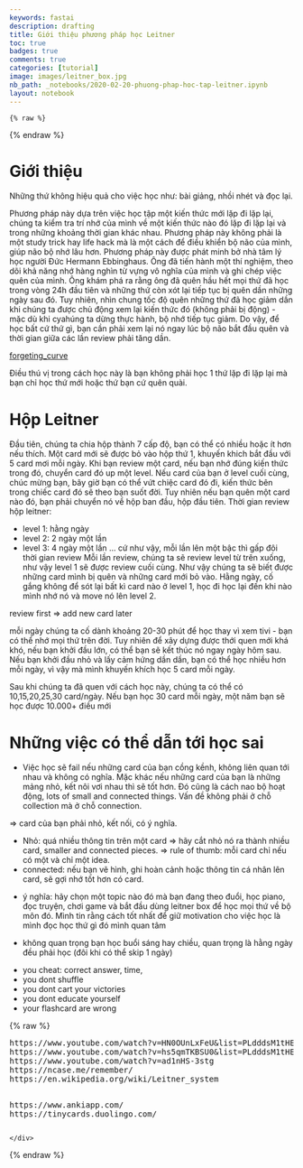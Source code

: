 ```yaml
---
keywords: fastai
description: drafting
title: Giới thiệu phương pháp học Leitner 
toc: true 
badges: true
comments: true
categories: [tutorial]
image: images/leitner_box.jpg
nb_path: _notebooks/2020-02-20-phuong-phap-hoc-tap-leitner.ipynb
layout: notebook
---
```


<!--
#################################################
### THIS FILE WAS AUTOGENERATED! DO NOT EDIT! ###
#################################################
# file to edit: _notebooks/2020-02-20-phuong-phap-hoc-tap-leitner.ipynb
-->

<div class="container" id="notebook-container">
        
    {% raw %}
    
<div class="cell border-box-sizing code_cell rendered">

</div>
    {% endraw %}

<div class="cell border-box-sizing text_cell rendered"><div class="inner_cell">
<div class="text_cell_render border-box-sizing rendered_html">
<h1 id="Gi&#7899;i-thi&#7879;u">Gi&#7899;i thi&#7879;u<a class="anchor-link" href="#Gi&#7899;i-thi&#7879;u"> </a></h1>
</div>
</div>
</div>
<div class="cell border-box-sizing text_cell rendered"><div class="inner_cell">
<div class="text_cell_render border-box-sizing rendered_html">
<p>Những thứ không hiệu quả cho việc học như: bài giảng, nhồi nhét và đọc lại.</p>
<p>Phương pháp này dựa trên việc học tập một kiến thức mới lặp đi lặp lại, chúng ta kiểm tra trí nhớ của mình về một kiến thức nào đó lặp đi lặp lại và trong những khoảng thời gian khác nhau. Phương pháp này không phải là một study trick hay life hack mà là một cách để điều khiển bộ não của mình, giúp não bộ nhớ lâu hơn.
Phương pháp này được phát minh bở nhà tâm lý học người Đức Hermann Ebbinghaus. Ông đã tiến hành một thí nghiệm, theo dõi khả năng nhớ hàng nghìn từ vựng vô nghĩa của mình và ghi chép việc quên của mình. Ông khám phá ra rằng ông đã quên hầu hết mọi thứ đã học trong vòng 24h đầu tiên và những thứ còn xót lại tiếp tục bị quên dần những ngày sau đó. Tuy nhiên, nhìn chung tốc độ quên những thứ đã học giảm dần khi chúng ta được chủ động xem lại kiến thức đó (không phải bị động) - mặc dù khi cyahúng ta dừng thực hành, bộ nhớ tiếp tục giảm. Do vậy, để học bất cứ thứ gì, bạn cần phải xem lại nó ngay lúc bộ não bắt đầu quên và thời gian giữa các lần review phải tăng dần.</p>
<p><a href="images.forgetting_curve.png">forgeting_curve</a></p>
<p>Điều thú vị trong cách học này là bạn không phải học 1 thứ lặp đi lặp lại mà bạn chỉ học thứ mới hoặc thứ bạn cứ quên quài.</p>

</div>
</div>
</div>
<div class="cell border-box-sizing text_cell rendered"><div class="inner_cell">
<div class="text_cell_render border-box-sizing rendered_html">
<h1 id="H&#7897;p-Leitner">H&#7897;p Leitner<a class="anchor-link" href="#H&#7897;p-Leitner"> </a></h1>
</div>
</div>
</div>
<div class="cell border-box-sizing text_cell rendered"><div class="inner_cell">
<div class="text_cell_render border-box-sizing rendered_html">
<p>Đầu tiên, chúng ta chia hộp thành 7 cấp độ, bạn có thể có nhiều hoặc ít hơn nếu thích.
Một card mới sẽ được bỏ vào hộp thứ 1, khuyến khich bắt đầu với 5 card mơi mỗi ngày. 
Khi bạn review một card, nếu bạn nhớ đúng kiến thức trong đó, chuyển card đó up một level. Nếu card của bạn ở level cuối cùng, chúc mừng bạn, bây giờ bạn có thể vứt chiệc card đó đi, kiến thức bên trong chiếc card đó sẽ theo bạn suốt đời.
Tuy nhiên nếu bạn quên một card nào đó, bạn phải chuyển nó về hộp ban đầu, hộp đầu tiên.
Thời gian review hộp leitner:</p>
<ul>
<li>level 1: hằng ngày</li>
<li>level 2: 2 ngày một lần</li>
<li>level 3: 4 ngày một lần
... cứ như vậy, mỗi lần lên một bậc thì gấp đôi thời gian review
<a href="schedule"></a>
Mỗi lần review, chúng ta sẽ review level từ trên xuống, như vậy level 1 sẽ được review cuối cùng. Như vậy chúng ta sẽ biết được những card mình bị quên và những card mới bỏ vào.
Hằng ngày, cố gắng không để sót lại bất kì card nào ở level 1, học đi học lại đến khi nào mình nhớ nó và move nó lên level 2.</li>
</ul>
<p>review first =&gt; add new card later</p>
<p>mỗi ngày chúng ta cố dành khoảng 20-30 phút để học thay vì xem tivi - bạn có thể nhớ mọi thứ trên đời. Tuy nhiên để xây dựng được thới quen mới khá khó, nếu bạn khởi đầu lớn, có thể bạn sẽ kết thúc nó ngay ngày hôm sau. Nếu bạn khởi đầu nhỏ và lấy cảm hứng dần dần, bạn có thể học nhiều hơn mỗi ngày, vì vậy mà mình khuyến khích học 5 card mỗi ngày.</p>
<p>Sau khi chúng ta đã quen với cách học này, chúng ta có thể có 10,15,20,25,30 card/ngày.
Nếu bạn học 30 card mỗi ngày, một năm bạn sẽ học được 10.000+ điều mới</p>

</div>
</div>
</div>
<div class="cell border-box-sizing text_cell rendered"><div class="inner_cell">
<div class="text_cell_render border-box-sizing rendered_html">
<h1 id="Nh&#7919;ng-vi&#7879;c-c&#243;-th&#7875;-d&#7851;n-t&#7899;i-h&#7885;c-sai">Nh&#7919;ng vi&#7879;c c&#243; th&#7875; d&#7851;n t&#7899;i h&#7885;c sai<a class="anchor-link" href="#Nh&#7919;ng-vi&#7879;c-c&#243;-th&#7875;-d&#7851;n-t&#7899;i-h&#7885;c-sai"> </a></h1>
</div>
</div>
</div>
<div class="cell border-box-sizing text_cell rendered"><div class="inner_cell">
<div class="text_cell_render border-box-sizing rendered_html">
<ul>
<li>Việc học sẽ fail nếu những card của bạn cồng kềnh, không liên quan tới nhau và không có nghĩa. Mặc khác nếu những card của bạn là những mảng nhỏ, kết nôi vơi nhau thì sẽ tốt hơn. Đó cũng là cách nao bộ hoạt động, lots of small and connected things. Vấn đề không phải ở chỗ collection mà ở chỗ connection.</li>
</ul>
<p>=&gt; card của bạn phải nhỏ, kết nối, có ý nghĩa.</p>

</div>
</div>
</div>
<div class="cell border-box-sizing text_cell rendered"><div class="inner_cell">
<div class="text_cell_render border-box-sizing rendered_html">
<ul>
<li>Nhỏ: quá nhiều thông tin trên một card =&gt; hãy cắt nhỏ nó ra thành nhiều card, smaller and connected pieces. =&gt; rule of thumb: mỗi card chỉ nếu có một và chỉ một idea. </li>
<li>connected: nếu bạn vẽ hình, ghi hoàn cảnh hoặc thông tin cá nhân lên card, sẽ gợi nhớ tốt hơn có card.</li>
<li><p>ý nghĩa: hãy chọn một topic nào đó mà bạn đang theo đuổi, học piano, đọc truyện, chơi game và bắt đầu dùng leitner box để học mọi thứ về bộ môn đó. Mình tin rằng cách tốt nhất để giữ motivation cho việc học là mình đọc học thứ gì đó mình quan tâm</p>
</li>
<li><p>không quan trọng bạn học buổi sáng hay chiều, quan trọng là hằng ngày đều phải học (đôi khi có thể skip 1 ngày)</p>
</li>
</ul>

</div>
</div>
</div>
<div class="cell border-box-sizing text_cell rendered"><div class="inner_cell">
<div class="text_cell_render border-box-sizing rendered_html">
<ul>
<li>you cheat: correct answer, time, </li>
<li>you dont shuffle</li>
<li>you dont cart your victories</li>
<li>you dont educate yourself</li>
<li>your flashcard are wrong</li>
</ul>

</div>
</div>
</div>
    {% raw %}
    
<div class="cell border-box-sizing code_cell rendered">
<div class="input">

<div class="inner_cell">
    <div class="input_area">
<div class=" highlight hl-ipython3"><pre><span></span><span class="n">https</span><span class="p">:</span><span class="o">//</span><span class="n">www</span><span class="o">.</span><span class="n">youtube</span><span class="o">.</span><span class="n">com</span><span class="o">/</span><span class="n">watch</span><span class="err">?</span><span class="n">v</span><span class="o">=</span><span class="n">HN0OUnLxFeU</span><span class="o">&amp;</span><span class="nb">list</span><span class="o">=</span><span class="n">PLdddsM1tHEe</span><span class="o">-</span><span class="n">I7QpcFmoNsmwP3dWH_3s_</span>
<span class="n">https</span><span class="p">:</span><span class="o">//</span><span class="n">www</span><span class="o">.</span><span class="n">youtube</span><span class="o">.</span><span class="n">com</span><span class="o">/</span><span class="n">watch</span><span class="err">?</span><span class="n">v</span><span class="o">=</span><span class="n">hs5qmTKBSU0</span><span class="o">&amp;</span><span class="nb">list</span><span class="o">=</span><span class="n">PLdddsM1tHEe</span><span class="o">-</span><span class="n">I7QpcFmoNsmwP3dWH_3s_</span><span class="o">&amp;</span><span class="n">index</span><span class="o">=</span><span class="mi">3</span>
<span class="n">https</span><span class="p">:</span><span class="o">//</span><span class="n">www</span><span class="o">.</span><span class="n">youtube</span><span class="o">.</span><span class="n">com</span><span class="o">/</span><span class="n">watch</span><span class="err">?</span><span class="n">v</span><span class="o">=</span><span class="n">ad1nHS</span><span class="o">-</span><span class="mi">3</span><span class="n">stg</span>
<span class="n">https</span><span class="p">:</span><span class="o">//</span><span class="n">ncase</span><span class="o">.</span><span class="n">me</span><span class="o">/</span><span class="n">remember</span><span class="o">/</span>
<span class="n">https</span><span class="p">:</span><span class="o">//</span><span class="n">en</span><span class="o">.</span><span class="n">wikipedia</span><span class="o">.</span><span class="n">org</span><span class="o">/</span><span class="n">wiki</span><span class="o">/</span><span class="n">Leitner_system</span>
    
<span class="n">https</span><span class="p">:</span><span class="o">//</span><span class="n">www</span><span class="o">.</span><span class="n">ankiapp</span><span class="o">.</span><span class="n">com</span><span class="o">/</span>
<span class="n">https</span><span class="p">:</span><span class="o">//</span><span class="n">tinycards</span><span class="o">.</span><span class="n">duolingo</span><span class="o">.</span><span class="n">com</span><span class="o">/</span>
</pre></div>

    </div>
</div>
</div>

</div>
    {% endraw %}

</div>
 

